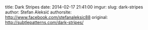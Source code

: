 title: Dark Stripes
date:   2014-02-17 21:41:00
imgur:
slug: dark-stripes
author: Stefan Aleksić
authorsite: http://www.facebook.com/stefanaleksic88
original: http://subtlepatterns.com/dark-stripes/

